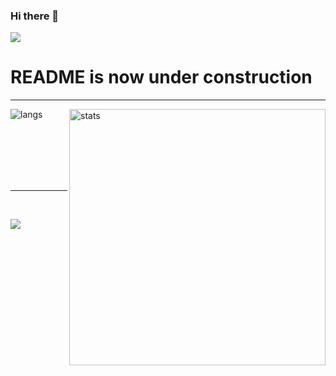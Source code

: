 ### Hi there 👋

![](https://komarev.com/ghpvc/?username=phaedonv&label=PROFILE+VIEWS)

# README is now under construction

<hr>
<p><img align="left" src="https://github-readme-stats.vercel.app/api/top-langs?username=phaedonv&show_icons=true&locale=en&layout=compact&theme=chartreuse-dark" alt="langs" /></p>
<p>&nbsp;<img align="right" src="https://github-readme-stats.vercel.app/api?username=phaedonv&show_icons=true&locale=en&theme=chartreuse-dark" alt="stats" width="410" /></p>
<br><br><br><br><br>
<hr>
<br>
<p><img src="https://github-profile-trophy.vercel.app/?username=phaedonv&row=2&column=3&theme=juicyfresh&no-bg=false" /></p>



<!--
<div align="center">
    <img src="https://github-profile-trophy.vercel.app/?username=phaedonv&theme=juicyfresh&no-bg=true" />
</div><br>

**phaedonv/phaedonv** is a ✨ _special_ ✨ repository because its `README.md` (this file) appears on your GitHub profile.

Here are some ideas to get you started:

- 🔭 I’m currently working on ...
- 🌱 I’m currently learning ...
- 👯 I’m looking to collaborate on ...
- 🤔 I’m looking for help with ...
- 💬 Ask me about ...
- 📫 How to reach me: ...
- 😄 Pronouns: ...
- ⚡ Fun fact: ...

[![Phaedonv's GitHub stats](https://github-readme-stats.vercel.app/api?username=phaedonv)](https://github.com/phaedonv)

-->
